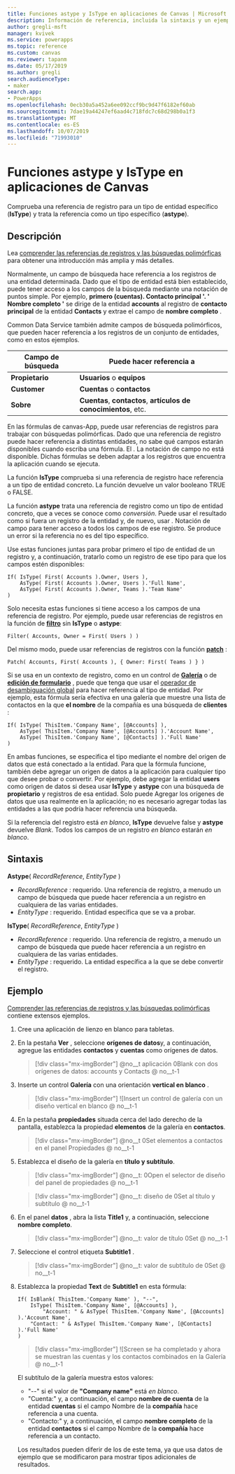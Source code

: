 ```yaml
---
title: Funciones astype y IsType en aplicaciones de Canvas | Microsoft Docs
description: Información de referencia, incluida la sintaxis y un ejemplo, para las funciones astype y IsType en las aplicaciones de Canvas
author: gregli-msft
manager: kvivek
ms.service: powerapps
ms.topic: reference
ms.custom: canvas
ms.reviewer: tapanm
ms.date: 05/17/2019
ms.author: gregli
search.audienceType:
- maker
search.app:
- PowerApps
ms.openlocfilehash: 0ecb30a5a452a6ee092ccf9bc9d47f6182ef60ab
ms.sourcegitcommit: 7dae19a44247ef6aad4c718fdc7c68d298b0a1f3
ms.translationtype: MT
ms.contentlocale: es-ES
ms.lasthandoff: 10/07/2019
ms.locfileid: "71993010"
---
```

# <a name="astype-and-istype-functions-in-canvas-apps"></a>Funciones astype y IsType en aplicaciones de Canvas

Comprueba una referencia de registro para un tipo de entidad específico (**IsType**) y trata la referencia como un tipo específico (**astype**).

## <a name="description"></a>Descripción

Lea [comprender las referencias de registros y las búsquedas polimórficas](../working-with-references.md) para obtener una introducción más amplia y más detalles.

Normalmente, un campo de búsqueda hace referencia a los registros de una entidad determinada. Dado que el tipo de entidad está bien establecido, puede tener acceso a los campos de la búsqueda mediante una notación de puntos simple. Por ejemplo, **primero (cuentas). Contacto principal '. ' Nombre completo '** se dirige de la entidad **accounts** al registro de **contacto principal** de la entidad **Contacts** y extrae el campo de **nombre completo** .

Common Data Service también admite campos de búsqueda polimórficos, que pueden hacer referencia a los registros de un conjunto de entidades, como en estos ejemplos.

| Campo de búsqueda | Puede hacer referencia a |
|--------------|--------------|
| **Propietario** | **Usuarios** o **equipos** |
| **Customer** | **Cuentas** o **contactos** |
| **Sobre** | **Cuentas**, **contactos**, **artículos de conocimientos**, etc. |

<!--note from editor: Change "Knowledge Articles" to "Knowledge Base articles" if that is what is being referenced.   -->

En las fórmulas de canvas-App, puede usar referencias de registros para trabajar con búsquedas polimórficas. Dado que una referencia de registro puede hacer referencia a distintas entidades, no sabe qué campos estarán disponibles cuando escriba una fórmula. El *.* La notación de campo no está disponible. Dichas fórmulas se deben adaptar a los registros que encuentra la aplicación cuando se ejecuta.

La función **IsType** comprueba si una referencia de registro hace referencia a un tipo de entidad concreto. La función devuelve un valor booleano TRUE o FALSE.

La función **astype** trata una referencia de registro como un tipo de entidad concreto, que a veces se conoce como *conversión*. Puede usar el resultado como si fuera un registro de la entidad y, de nuevo, usar *.* Notación de campo para tener acceso a todos los campos de ese registro. Se produce un error si la referencia no es del tipo específico.

Use estas funciones juntas para probar primero el tipo de entidad de un registro y, a continuación, tratarlo como un registro de ese tipo para que los campos estén disponibles:

```powerapps-dot
If( IsType( First( Accounts ).Owner, Users ),
    AsType( First( Accounts ).Owner, Users ).'Full Name',
    AsType( First( Accounts ).Owner, Teams ).'Team Name'
)
```

Solo necesita estas funciones si tiene acceso a los campos de una referencia de registro. Por ejemplo, puede usar referencias de registros en la función de [**filtro**](function-filter-lookup.md) sin **IsType** o **astype**:

```powerapps-dot
Filter( Accounts, Owner = First( Users ) )
```

Del mismo modo, puede usar referencias de registros con la función [**patch**](function-patch.md) :

```powerapps-dot
Patch( Accounts, First( Accounts ), { Owner: First( Teams ) } )
```  

Si se usa en un contexto de registro, como en un control de [**Galería**](../controls/control-gallery.md) o de [**edición de formulario**](../controls/control-form-detail.md) , puede que tenga que usar el [operador de desambiguación global](operators.md#disambiguation-operator) para hacer referencia al tipo de entidad. Por ejemplo, esta fórmula sería efectiva en una galería que muestre una lista de contactos en la que **el nombre** de la compañía es una búsqueda de **clientes** :

```powerapps-dot
If( IsType( ThisItem.'Company Name', [@Accounts] ),
    AsType( ThisItem.'Company Name', [@Accounts] ).'Account Name',
    AsType( ThisItem.'Company Name', [@Contacts] ).'Full Name'
)
```

En ambas funciones, se especifica el tipo mediante el nombre del origen de datos que está conectado a la entidad. Para que la fórmula funcione, también debe agregar un origen de datos a la aplicación para cualquier tipo que desee probar o convertir. Por ejemplo, debe agregar la entidad **users** como origen de datos si desea usar **IsType** y **astype** con una búsqueda de **propietario** y registros de esa entidad. Solo puede Agregar los orígenes de datos que usa realmente en la aplicación; no es necesario agregar todas las entidades a las que podría hacer referencia una búsqueda.

Si la referencia del registro está *en blanco*, **IsType** devuelve false y **astype** devuelve *Blank*. Todos los campos de un registro *en blanco* estarán *en blanco*.

## <a name="syntax"></a>Sintaxis

**Astype**( *RecordReference*, *EntityType* )

- *RecordReference* : requerido. Una referencia de registro, a menudo un campo de búsqueda que puede hacer referencia a un registro en cualquiera de las varias entidades.
- *EntityType* : requerido. Entidad específica que se va a probar.

**IsType**( *RecordReference*, *EntityType* )

- *RecordReference* : requerido. Una referencia de registro, a menudo un campo de búsqueda que puede hacer referencia a un registro en cualquiera de las varias entidades.
- *EntityType* : requerido. La entidad específica a la que se debe convertir el registro.

## <a name="example"></a>Ejemplo

[Comprender las referencias de registros y las búsquedas polimórficas](../working-with-references.md) contiene extensos ejemplos.

1. Cree una aplicación de lienzo en blanco para tabletas.

1. En la pestaña **Ver** , seleccione **orígenes de datos**y, a continuación, agregue las entidades **contactos** y **cuentas** como orígenes de datos.
    > [!div class="mx-imgBorder"]
    > @no__t aplicación 0Blank con dos orígenes de datos: accounts y Contacts @ no__t-1

1. Inserte un control **Galería** con una orientación **vertical en blanco** .

    > [!div class="mx-imgBorder"]
    > ![Insert un control de galería con un diseño vertical en blanco @ no__t-1

1. En la pestaña **propiedades** situada cerca del lado derecho de la pantalla, establezca la propiedad **elementos** de la galería en **contactos**.

    > [!div class="mx-imgBorder"]
    > @no__t 0Set elementos a contactos en el panel Propiedades @ no__t-1

1. Establezca el diseño de la galería en **título y subtítulo**.

    > [!div class="mx-imgBorder"]
    > @no__t: 0Open el selector de diseño del panel de propiedades @ no__t-1

    > [!div class="mx-imgBorder"]
    > @no__t: diseño de 0Set al título y subtítulo @ no__t-1

1. En el panel **datos** , abra la lista **Title1** y, a continuación, seleccione **nombre completo**.

    > [!div class="mx-imgBorder"]
    > @no__t: valor de título 0Set @ no__t-1

1. Seleccione el control etiqueta **Subtitle1** .

    > [!div class="mx-imgBorder"]
    > @no__t: valor de subtítulo de 0Set @ no__t-1

1. Establezca la propiedad **Text** de **Subtitle1** en esta fórmula:

    ```powerapps-dot
    If( IsBlank( ThisItem.'Company Name' ), "--",
        IsType( ThisItem.'Company Name', [@Accounts] ),
            "Account: " & AsType( ThisItem.'Company Name', [@Accounts] ).'Account Name',
        "Contact: " & AsType( ThisItem.'Company Name', [@Contacts] ).'Full Name'
    )
    ```

    > [!div class="mx-imgBorder"]
    > ![Screen se ha completado y ahora se muestran las cuentas y los contactos combinados en la Galería @ no__t-1

    El subtítulo de la galería muestra estos valores:
    - "--" si el valor de **"Company name"** está *en blanco*.
    - "Cuenta:" y, a continuación, el campo **nombre de cuenta** de la entidad **cuentas** si el campo Nombre de la **compañía** hace referencia a una cuenta.
    - "Contacto:" y, a continuación, el campo **nombre completo** de la entidad **contactos** si el campo Nombre de la **compañía** hace referencia a un contacto.

    Los resultados pueden diferir de los de este tema, ya que usa datos de ejemplo que se modificaron para mostrar tipos adicionales de resultados.
